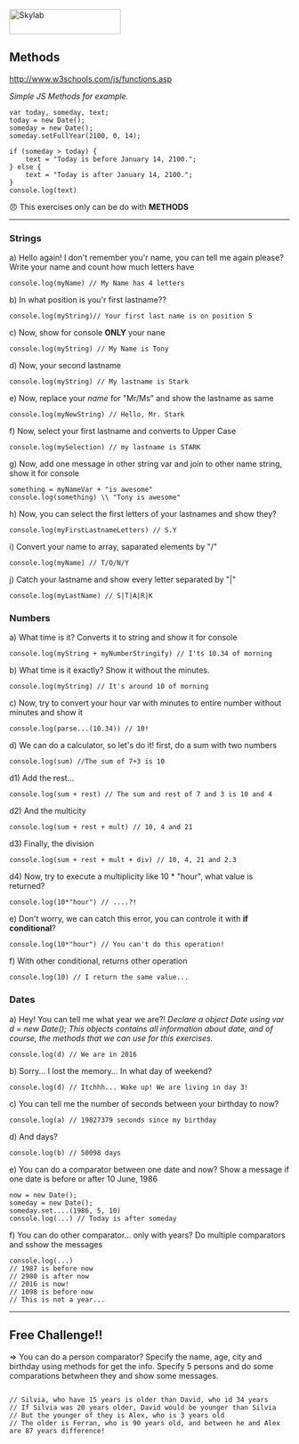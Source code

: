 <img src="http://www.skylabcoders.com/images/403/default.png" alt="Skylab" style="width:200px;height:45px;">

## Methods

http://www.w3schools.com/js/functions.asp

*Simple JS Methods for example.*

```
var today, someday, text;
today = new Date();
someday = new Date();
someday.setFullYear(2100, 0, 14);

if (someday > today) {
    text = "Today is before January 14, 2100.";
} else {
    text = "Today is after January 14, 2100.";
}
console.log(text)

```
:angry: This exercises only can be do with **METHODS**

---


### Strings
a) Hello again! I don't remember you'r name, you can tell me again please?
Write your name and count how much letters have
```
console.log(myName) // My Name has 4 letters 
```

b) In what position is you'r first lastname??
```
console.log(myString)// Your first last name is on position 5
```
 
c) Now, show for console **ONLY** your nane 
```
console.log(myString) // My Name is Tony 
```
 
d) Now, your second lastname 
```
console.log(myString) // My lastname is Stark
```
 
e) Now, replace your *name* for "Mr/Ms" and show the lastname as same 
```
console.log(myNewString) // Hello, Mr. Stark 
```
 
f) Now, select your first lastname and converts to Upper Case
```
console.log(mySelection) // my lastname is STARK
```

g) Now, add one message in other string var and join to other name string, show it for console
```
something = myNameVar + "is awesome"
console.log(something) \\ "Tony is awesome"

```

h) Now, you can select the first letters of your lastnames and show they?
```
console.log(myFirstLastnameLetters) // S.Y
```

i) Convert your name to array, saparated elements by "/"
```
console.log(myName) // T/O/N/Y
```

j) Catch your lastname and show every letter separated by "|"
```
console.log(myLastName) // S|T|A|R|K
```


### Numbers
a) What time is it? Converts it to string and show it for console
```
console.log(myString + myNumberStringify) // I'ts 10.34 of morning
```

b) What time is it exactly? Show it without the minutes.
```
console.log(myString) // It's around 10 of morning
```

c) Now, try to convert your hour var with minutes to entire number without minutes and show it
```
console.log(parse...(10.34)) // 10!
```

d) We can do a calculator, so let's do it! first, do a sum with two numbers
```
console.log(sum) //The sum of 7+3 is 10
```

d1) Add the rest...
```
console.log(sum + rest) // The sum and rest of 7 and 3 is 10 and 4 
```

d2) And the multicity
```
console.log(sum + rest + mult) // 10, 4 and 21
```

d3) Finally, the division
```
console.log(sum + rest + mult + div) // 10, 4, 21 and 2.3
```

d4) Now, try to execute a multiplicity like 10 * "hour", what value is returned?
```
console.log(10*"hour") // ....?!
```

e) Don't worry, we can catch this error, you can controle it with **if conditional**?
```
console.log(10*"hour") // You can't do this operation!
```

f) With other conditional, returns other operation
```
console.log(10) // I return the same value...
```

### Dates

a) Hey! You can tell me what year we are?!
*Declare a object Date using var d = new Date();*
*This objects contains all information about date, and of course, the methods that we can use for this exercises.*
```
console.log(d) // We are in 2016
```

b) Sorry... I lost the memory... In what day of weekend?
```
console.log(d) // Itchhh... Wake up! We are living in day 3!
```

c) You can tell me the number of seconds between your birthday to now?
```
console.log(a) // 19827379 seconds since my birthday
```

d) And days? 
```
console.log(b) // 50098 days
```

e) You can do a comparator between one date and now? Show a message if one date is before or after 10 June, 1986
```
now = new Date();
someday = new Date();
someday.set....(1986, 5, 10)
console.log(...) // Today is after someday
```

f) You can do other comparator... only with years? Do multiple comparators and sshow the messages
```
console.log(...)
// 1987 is before now
// 2980 is after now
// 2016 is now!
// 1098 is before now
// This is not a year...
```


---

## Free Challenge!! 

=> You can do a person comparator? Specify the name, age, city and birthday using methods for get the info. Specify 5 persons and do some comparations betwheen they and show some messages.
```

// Silvia, who have 15 years is older than David, who id 34 years
// If Silvia was 20 years older, David would be younger than Silvia
// But the younger of they is Alex, who is 3 years old
// The older is Ferran, who is 90 years old, and between he and Alex are 87 years difference!

```



